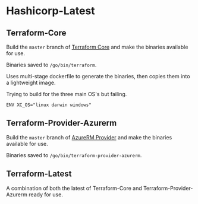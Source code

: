 # Hashicorp-Latest

## Terraform-Core

Build the `master` branch of [Terraform Core](https://github.com/hashicorp/terraform) and make the binaries available for use.

Binaries saved to `/go/bin/terraform`.

Uses multi-stage dockerfile to generate the binaries, then copies them into a lightweight image.

Trying to build for the three main OS's but failing.
```docker
ENV XC_OS="linux darwin windows"
```

## Terraform-Provider-Azurerm

Build the `master` branch of [AzureRM Provider](https://github.com/terraform-providers/terraform-provider-azurerm) and make the binaries available for use.

Binaries saved to `/go/bin/terraform-provider-azurerm`.

## Terraform-Latest

A combination of both the latest of Terraform-Core and Terraform-Provider-Azurerm ready for use.

